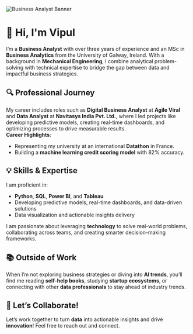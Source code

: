 
![Business Analyst Banner](https://github.com/user-attachments/assets/2cf84d3b-190c-4a6b-9c80-79f40e598573)

# 👋 Hi, I'm Vipul

I’m a **Business Analyst** with over three years of experience and an MSc in **Business Analytics** from the University of Galway, Ireland. With a background in **Mechanical Engineering**, I combine analytical problem-solving with technical expertise to bridge the gap between data and impactful business strategies.

## 🔍 Professional Journey

My career includes roles such as **Digital Business Analyst** at **Agile Viral** and **Data Analyst** at **Navitasys India Pvt. Ltd.**, where I led projects like developing predictive models, creating real-time dashboards, and optimizing processes to drive measurable results.  
**Career Highlights**:  
- Representing my university at an international **Datathon** in France.  
- Building a **machine learning credit scoring model** with 82% accuracy.

## 💡 Skills & Expertise

I am proficient in:  
- **Python**, **SQL**, **Power BI**, and **Tableau**  
- Developing predictive models, real-time dashboards, and data-driven solutions  
- Data visualization and actionable insights delivery

I am passionate about leveraging **technology** to solve real-world problems, collaborating across teams, and creating smarter decision-making frameworks.

## 📚 Outside of Work

When I’m not exploring business strategies or diving into **AI trends**, you’ll find me reading **self-help books**, studying **startup ecosystems**, or connecting with other **data professionals** to stay ahead of industry trends.

## 🚀 Let’s Collaborate!

Let’s work together to turn **data** into actionable insights and drive **innovation**! Feel free to reach out and connect.

